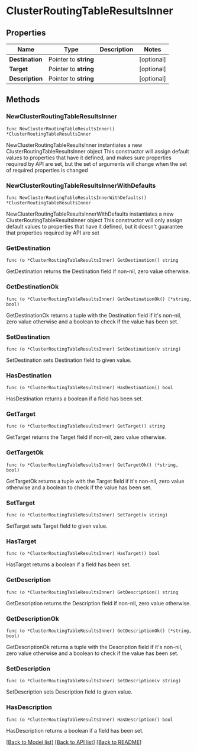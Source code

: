 # ClusterRoutingTableResultsInner

## Properties

Name | Type | Description | Notes
------------ | ------------- | ------------- | -------------
**Destination** | Pointer to **string** |  | [optional] 
**Target** | Pointer to **string** |  | [optional] 
**Description** | Pointer to **string** |  | [optional] 

## Methods

### NewClusterRoutingTableResultsInner

`func NewClusterRoutingTableResultsInner() *ClusterRoutingTableResultsInner`

NewClusterRoutingTableResultsInner instantiates a new ClusterRoutingTableResultsInner object
This constructor will assign default values to properties that have it defined,
and makes sure properties required by API are set, but the set of arguments
will change when the set of required properties is changed

### NewClusterRoutingTableResultsInnerWithDefaults

`func NewClusterRoutingTableResultsInnerWithDefaults() *ClusterRoutingTableResultsInner`

NewClusterRoutingTableResultsInnerWithDefaults instantiates a new ClusterRoutingTableResultsInner object
This constructor will only assign default values to properties that have it defined,
but it doesn't guarantee that properties required by API are set

### GetDestination

`func (o *ClusterRoutingTableResultsInner) GetDestination() string`

GetDestination returns the Destination field if non-nil, zero value otherwise.

### GetDestinationOk

`func (o *ClusterRoutingTableResultsInner) GetDestinationOk() (*string, bool)`

GetDestinationOk returns a tuple with the Destination field if it's non-nil, zero value otherwise
and a boolean to check if the value has been set.

### SetDestination

`func (o *ClusterRoutingTableResultsInner) SetDestination(v string)`

SetDestination sets Destination field to given value.

### HasDestination

`func (o *ClusterRoutingTableResultsInner) HasDestination() bool`

HasDestination returns a boolean if a field has been set.

### GetTarget

`func (o *ClusterRoutingTableResultsInner) GetTarget() string`

GetTarget returns the Target field if non-nil, zero value otherwise.

### GetTargetOk

`func (o *ClusterRoutingTableResultsInner) GetTargetOk() (*string, bool)`

GetTargetOk returns a tuple with the Target field if it's non-nil, zero value otherwise
and a boolean to check if the value has been set.

### SetTarget

`func (o *ClusterRoutingTableResultsInner) SetTarget(v string)`

SetTarget sets Target field to given value.

### HasTarget

`func (o *ClusterRoutingTableResultsInner) HasTarget() bool`

HasTarget returns a boolean if a field has been set.

### GetDescription

`func (o *ClusterRoutingTableResultsInner) GetDescription() string`

GetDescription returns the Description field if non-nil, zero value otherwise.

### GetDescriptionOk

`func (o *ClusterRoutingTableResultsInner) GetDescriptionOk() (*string, bool)`

GetDescriptionOk returns a tuple with the Description field if it's non-nil, zero value otherwise
and a boolean to check if the value has been set.

### SetDescription

`func (o *ClusterRoutingTableResultsInner) SetDescription(v string)`

SetDescription sets Description field to given value.

### HasDescription

`func (o *ClusterRoutingTableResultsInner) HasDescription() bool`

HasDescription returns a boolean if a field has been set.


[[Back to Model list]](../README.md#documentation-for-models) [[Back to API list]](../README.md#documentation-for-api-endpoints) [[Back to README]](../README.md)


